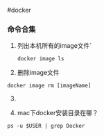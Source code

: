 #docker

### 命令合集
1. 列出本机所有的image文件`

	`docker image ls`
	
2. 删除image文件

 `docker image rm [imageName]`

3. 

3.  mac下docker安装目录在哪？

`ps -u $USER | grep Docker`


